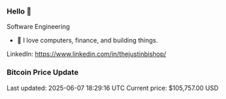 ### Hello 🤙  

Software Engineering

- 🔭 I love computers, finance, and building things.
  
LinkedIn: https://www.linkedin.com/in/thejustinbishop/  



























































































































































































































































































































































































































































































































































































































































































### Bitcoin Price Update
Last updated: 2025-06-07 18:29:16 UTC
Current price: $105,757.00 USD
